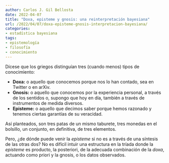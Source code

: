```yaml
---
author: Carlos J. Gil Bellosta
date: 2022-04-07
title: "Doxa, episteme y gnosis: una reinterpretación bayesiana"
url: /2022/04/07/doxa-episteme-gnosis-interpretacion-bayesiana/
categories:
- estadística bayesiana
tags:
- epistemología
- filosofía
- conocimiento
---
```


Dícese que los griegos distinguían tres (cuando menos) tipos de conocimiento:

* **Doxa:** o aquello que conocemos porque nos lo han contado, sea en Twitter o en arXiv.
* **Gnosis:** o aquello que conocemos por la experiencia personal, a través de los sentidos o, supongo que hoy en día, también a través de instrumentos de medida diversos.
* **Episteme:** o aquello que decimos saber porque hemos razonado y tenemos ciertas garantías de su veracidad.

Así planteados, son tres patas de un mismo taburete, tres monedas en el bolsillo, un conjunto, en definitiva, de tres elementos.

Pero, ¿de dónde puede venir la _episteme_ si no es a través de una síntesis de las otras dos? No es difícil intuir una estructura en la tríada donde la _episteme_ es producto, la posteriori, de la adecuada combinación de la _doxa_, actuando como priori y la gnosis, o los datos observados.